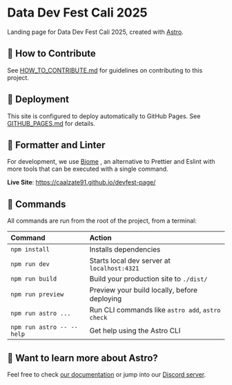 # Data Dev Fest Cali 2025

Landing page for Data Dev Fest Cali 2025, created with [Astro](https://docs.astro.build).

## 🤝 How to Contribute

See [HOW_TO_CONTRIBUTE.md](./HOW_TO_CONTRIBUTE.md) for guidelines on contributing to this project.

## 🚀 Deployment

This site is configured to deploy automatically to GitHub Pages. See [GITHUB_PAGES.md](./GITHUB_PAGES.md) for details.

## 🎨 Formatter and Linter

For development, we use [Biome](https://biomejs.dev/) , an alternative to Prettier and Eslint with more tools that can be executed with a single command.


**Live Site**: https://caalzate91.github.io/devfest-page/

## 🧞 Commands

All commands are run from the root of the project, from a terminal:

| Command                   | Action                                           |
| :------------------------ | :----------------------------------------------- |
| `npm install`             | Installs dependencies                            |
| `npm run dev`             | Starts local dev server at `localhost:4321`      |
| `npm run build`           | Build your production site to `./dist/`          |
| `npm run preview`         | Preview your build locally, before deploying     |
| `npm run astro ...`       | Run CLI commands like `astro add`, `astro check` |
| `npm run astro -- --help` | Get help using the Astro CLI                     |

## 👀 Want to learn more about Astro?

Feel free to check [our documentation](https://docs.astro.build) or jump into our [Discord server](https://astro.build/chat).

